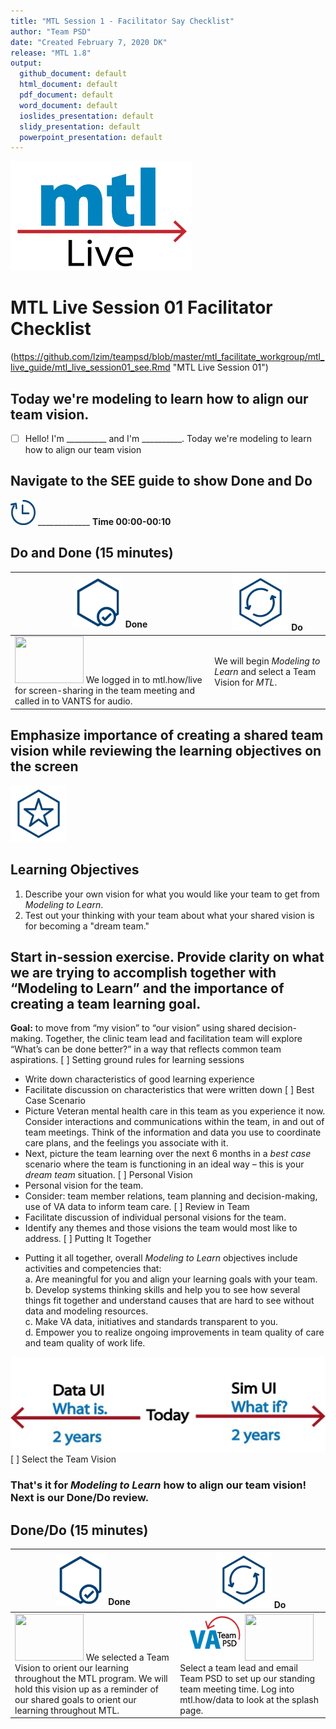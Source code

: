 ```yaml
---
title: "MTL Session 1 - Facilitator Say Checklist"
author: "Team PSD"
date: "Created February 7, 2020 DK"
release: "MTL 1.8"
output: 
  github_document: default
  html_document: default
  pdf_document: default
  word_document: default
  ioslides_presentation: default
  slidy_presentation: default
  powerpoint_presentation: default
---
```


<img src = "https://github.com/lzim/teampsd/blob/master/resources/logos/mtl_live_sq_sm.png"
     height = "175" width = "290">  

# MTL Live Session 01 Facilitator Checklist
(https://github.com/lzim/teampsd/blob/master/mtl_facilitate_workgroup/mtl_live_guide/mtl_live_session01_see.Rmd "MTL Live Session 01")

## Today we're modeling to learn how to align our team vision.
- [ ]  Hello! I'm __________ and I'm __________. Today we're modeling to learn how to align our team vision

## Navigate to the SEE guide to show Done and Do
<img src = "https://github.com/lzim/teampsd/blob/master/resources/icons/timestamp.png" height = "40" width = "40" style ="display: inline-block"/> _____________ **Time 00:00-00:10** 
## Do and Done (15 minutes)
<!-- Do/Done Tables -->
| <img src = "https://github.com/lzim/teampsd/blob/master/resources/icons/done.png" height = "80" width = "80"> **Done** | <img src = "https://github.com/lzim/teampsd/blob/master/resources/icons/do.png" height = "90" width = "90"> **Do** |
| --- | --- | 
|[<img src = "https://raw.githubusercontent.com/lzim/teampsd/master/resources/logos/mtl_how_live_sm.png" height = "75" width = "110">](http://mtl.how/live) We logged in to mtl.how/live for screen-sharing in the team meeting and called in to VANTS for audio. | We will begin _Modeling to Learn_ and select a Team Vision for _MTL_. | 
## Emphasize importance of creating a shared team vision while reviewing the learning objectives on the screen 
<!-- Learning Objectives Icon --> 
<img src = "https://github.com/lzim/teampsd/blob/master/resources/icons/learning_objectives.png" height = "90" width = "90" style ="display: inline-block"/> 

## Learning Objectives
1. Describe your own vision for what you would like your team to get from *Modeling to Learn*.
2. Test out your thinking with your team about what your shared vision is for becoming a "dream team."

## Start in-session exercise. Provide clarity on what we are trying to accomplish together with “Modeling to Learn” and the importance of creating a team learning goal.
**Goal:**  to move from “my vision” to “our vision” using shared decision-making. Together, the clinic team lead and facilitation team will explore “What’s can be done better?” in a way that reflects common team aspirations. 
[ ] Setting ground rules for learning sessions
-	Write down characteristics of good learning experience
-	Facilitate discussion on characteristics that were written down
[ ] Best Case Scenario
-	Picture Veteran mental health care in this team as you experience it now. Consider interactions and communications within the team, in and out of team meetings. Think of the information and data you use to coordinate care plans, and the feelings you associate with it.
-	Next, picture the team learning over the next 6 months in a *best case* scenario where the team is functioning in an ideal way – this is your *dream team* situation.
[ ] Personal Vision
-	Personal vision for the team.
-	Consider: team member relations, team planning and decision-making, use of VA data to inform team care.
[ ] Review in Team
-	Facilitate discussion of individual personal visions for the team.
-	Identify any themes and those visions the team would most like to address.
[ ] Putting It Together
+ Putting it all together, overall *Modeling to Learn* objectives include activities and competencies that:  
  a. Are meaningful for you and align your learning goals with your team.  
  b. Develop systems thinking skills and help you to see how several things fit together and understand causes that are hard to see without data and modeling resources.  
  c. Make VA data, initiatives and standards transparent to you.  
  d. Empower you to realize ongoing improvements in team quality of care and team quality of work life.  

<img src = "https://raw.githubusercontent.com/lzim/teampsd/master/resources/illustrations/data_ui_sim_ui.png">
[ ] Select the Team Vision

### That's it for *Modeling to Learn* how to align our team vision! Next is our Done/Do review.  


## Done/Do (15 minutes)  
<!-- Do/Done Tables -->
| <img src = "https://github.com/lzim/teampsd/blob/master/resources/icons/done.png" height = "80" width = "80"> **Done** | <img src = "https://github.com/lzim/teampsd/blob/master/resources/icons/do.png" height = "90" width = "90"> **Do** |
| --- | --- | 
|[<img src = "https://raw.githubusercontent.com/lzim/teampsd/master/resources/logos/mtl_how_live_sm.png" height = "75" width = "110">](http://mtl.how/live) We selected a Team Vision to orient our learning throughout the MTL program. We will hold this vision up as a reminder of our shared goals to orient our learning throughout MTL. | [<img src = "https://raw.githubusercontent.com/lzim/teampsd/teampsd_style/teampsd_logo/va_team_psd_logo_sq_sm.png" height = "75" width = "100">](mailto:mtl.info@va.gov) [<img src = "https://raw.githubusercontent.com/lzim/teampsd/master/resources/logos/mtl_how_data_sm.png" height = "75" width = "110">](http://mtl.how/data) Select a team lead and email Team PSD to set up our standing team meeting time. Log into mtl.how/data to look at the splash page. | 
